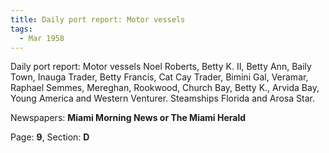 ```yaml
---  
title: Daily port report: Motor vessels  
tags:  
  - Mar 1958  
---  
```

  
Daily port report: Motor vessels Noel Roberts, Betty K. II, Betty Ann, Baily Town, Inauga Trader, Betty Francis, Cat Cay Trader, Bimini Gal, Veramar, Raphael Semmes, Mereghan, Rookwood, Church Bay, Betty K., Arvida Bay, Young America and Western Venturer. Steamships Florida and Arosa Star.  
  
Newspapers: **Miami Morning News or The Miami Herald**  
  
Page: **9**, Section: **D** 
